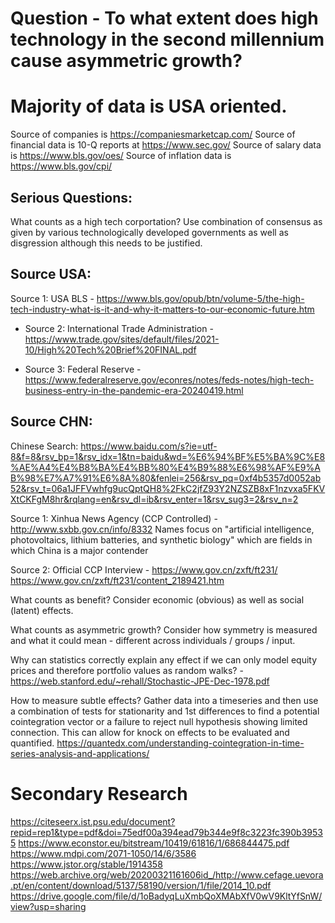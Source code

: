 # Question - To what extent does high technology in the second millennium cause asymmetric growth?

# Majority of data is USA oriented.

Source of companies is https://companiesmarketcap.com/
Source of financial data is 10-Q reports at https://www.sec.gov/
Source of salary data is https://www.bls.gov/oes/
Source of inflation data is https://www.bls.gov/cpi/

## Serious Questions:

What counts as a high tech corportation? Use combination of consensus as given by various technologically developed governments as well as disgression although this needs to be justified.

## Source USA:
Source 1: USA BLS - https://www.bls.gov/opub/btn/volume-5/the-high-tech-industry-what-is-it-and-why-it-matters-to-our-economic-future.htm

- Source 2: International Trade Administration - https://www.trade.gov/sites/default/files/2021-10/High%20Tech%20Brief%20FINAL.pdf

- Source 3: Federal Reserve - https://www.federalreserve.gov/econres/notes/feds-notes/high-tech-business-entry-in-the-pandemic-era-20240419.html

## Source CHN: 
Chinese Search: https://www.baidu.com/s?ie=utf-8&f=8&rsv_bp=1&rsv_idx=1&tn=baidu&wd=%E6%94%BF%E5%BA%9C%E8%AE%A4%E4%B8%BA%E4%BB%80%E4%B9%88%E6%98%AF%E9%AB%98%E7%A7%91%E6%8A%80&fenlei=256&rsv_pq=0xf4b5357d0052ab52&rsv_t=06a1JFFVwhfg9ucQptQH8%2FkC2jfZ93Y2NZSZB8xF1nzvxa5FKVXtCKFgM8hr&rqlang=en&rsv_dl=ib&rsv_enter=1&rsv_sug3=2&rsv_n=2

Source 1: Xinhua News Agency (CCP Controlled) - http://www.sxbb.gov.cn/info/8332
Names focus on "artificial intelligence, photovoltaics, lithium batteries, and synthetic biology" which are fields in which China is a major contender

Source 2: Official CCP Interview - https://www.gov.cn/zxft/ft231/ https://www.gov.cn/zxft/ft231/content_2189421.htm

What counts as benefit? Consider economic (obvious) as well as social (latent) effects.

What counts as asymmetric growth? Consider how symmetry is measured and what it could mean - different across individuals / groups / input.

Why can statistics correctly explain any effect if we can only model equity prices and therefore portfolio values as random walks? - https://web.stanford.edu/~rehall/Stochastic-JPE-Dec-1978.pdf

How to measure subtle effects? Gather data into a timeseries and then use a combination of tests for stationarity and 1st differences to find a potential cointegration vector or a failure to reject null hypothesis showing limited connection. This can allow for knock on effects to be evaluated and quantified. https://quantedx.com/understanding-cointegration-in-time-series-analysis-and-applications/

# Secondary Research

https://citeseerx.ist.psu.edu/document?repid=rep1&type=pdf&doi=75edf00a394ead79b344e9f8c3223fc390b39535
https://www.econstor.eu/bitstream/10419/61816/1/686844475.pdf
https://www.mdpi.com/2071-1050/14/6/3586
https://www.jstor.org/stable/1914358
https://web.archive.org/web/20200321161606id_/http://www.cefage.uevora.pt/en/content/download/5137/58190/version/1/file/2014_10.pdf
https://drive.google.com/file/d/1oBadyqLuXmbQoXMAbXfV0wV9KltYfSnW/view?usp=sharing
